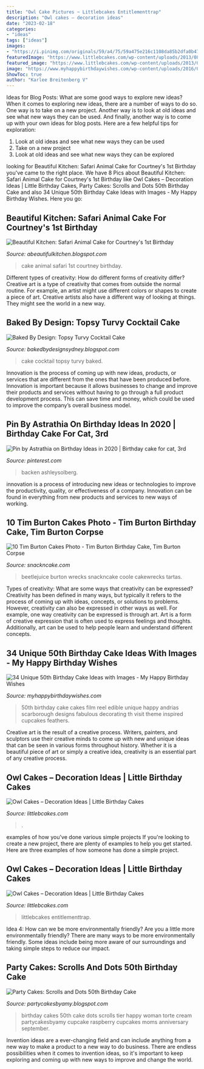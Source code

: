 ```yaml
---
title: "Owl Cake Pictures ~ Littlebcakes Entitlementtrap"
description: "Owl cakes – decoration ideas"
date: "2023-02-18"
categories:
- "ideas"
tags: ["ideas"]
images:
- "https://i.pinimg.com/originals/59/a4/75/59a475e216c1108da85b2dfa0b475a68.jpg"
featuredImage: "https://www.littlebcakes.com/wp-content/uploads/2013/08/Owl-Birthday-Cake-Ideas.jpg"
featured_image: "https://www.littlebcakes.com/wp-content/uploads/2013/08/Cute-Owl-Cakes.jpg"
image: "https://www.myhappybirthdaywishes.com/wp-content/uploads/2016/09/film-reel-50th-birthday-cakes.jpg"
ShowToc: true
author: "Karlee Breitenberg V"
---
```



Ideas for Blog Posts: What are some good ways to explore new ideas?
When it comes to exploring new ideas, there are a number of ways to do so. One way is to take on a new project. Another way is to look at old ideas and see what new ways they can be used. And finally, another way is to come up with your own ideas for blog posts. Here are a few helpful tips for exploration: 
1. Look at old ideas and see what new ways they can be used
2. Take on a new project
3. Look at old ideas and see what new ways they can be explored  
	

		
looking for Beautiful Kitchen: Safari Animal Cake for Courtney&#039;s 1st Birthday you've came to the right place. We have 8 Pics about Beautiful Kitchen: Safari Animal Cake for Courtney&#039;s 1st Birthday like Owl Cakes – Decoration Ideas | Little Birthday Cakes, Party Cakes: Scrolls and Dots 50th Birthday Cake and also 34 Unique 50th Birthday Cake Ideas with Images - My Happy Birthday Wishes. Here you go:
		
    
## Beautiful Kitchen: Safari Animal Cake For Courtney&#039;s 1st Birthday

<img loading=lazy src="http://3.bp.blogspot.com/-kOjyTgwZqLA/Tzhq5Dq8-0I/AAAAAAAAAes/6NLgcggUQmU/s1600/IMG_4736.JPG" onerror="this.onerror=null;this.src='https://tse2.mm.bing.net/th?id=OIP.KEVxYB0UJK5DZbZyAs-h3gHaLI&amp;pid=15.1';" alt="Beautiful Kitchen: Safari Animal Cake for Courtney&#039;s 1st Birthday">

_Source: abeautifulkitchen.blogspot.com_

>cake animal safari 1st courtney birthday. 

	

Different types of creativity: How do different forms of creativity differ?
Creative art is a type of creativity that comes from outside the normal routine. For example, an artist might use different colors or shapes to create a piece of art. Creative artists also have a different way of looking at things. They might see the world in a new way.

    
## Baked By Design: Topsy Turvy Cocktail Cake

<img loading=lazy src="https://4.bp.blogspot.com/-cV4Fznj81Xk/TkpCr1eS0fI/AAAAAAAAAHU/dVt4zbSlxts/s1600/IMG_2382.jpg" onerror="this.onerror=null;this.src='https://tse3.mm.bing.net/th?id=OIP.sJrA3IG1hSw7XV5fqHt3GwHaMW&amp;pid=15.1';" alt="Baked By Design: Topsy Turvy Cocktail Cake">

_Source: bakedbydesignsydney.blogspot.com_

>cake cocktail topsy turvy baked. 

	

Innovation is the process of coming up with new ideas, products, or services that are different from the ones that have been produced before. Innovation is important because it allows businesses to change and improve their products and services without having to go through a full product development process. This can save time and money, which could be used to improve the company’s overall business model.

    
## Pin By Astrathia On Birthday Ideas In 2020 | Birthday Cake For Cat, 3rd

<img loading=lazy src="https://i.pinimg.com/originals/59/a4/75/59a475e216c1108da85b2dfa0b475a68.jpg" onerror="this.onerror=null;this.src='https://tse4.mm.bing.net/th?id=OIP.qNSRsiBaOnUZOdYfrXMahwHaLH&amp;pid=15.1';" alt="Pin by Astrathia on Birthday Ideas in 2020 | Birthday cake for cat, 3rd">

_Source: pinterest.com_

>backen ashleysolberg. 

	

innovation is a process of introducing new ideas or technologies to improve the productivity, quality, or effectiveness of a company. Innovation can be found in everything from new products and services to new ways of working. 

    
## 10 Tim Burton Cakes Photo - Tim Burton Birthday Cake, Tim Burton Corpse

<img loading=lazy src="https://www.snackncake.com/postpic/2012/02/beetlejuice-halloween-birthday-cake_307970.jpg" onerror="this.onerror=null;this.src='https://tse1.mm.bing.net/th?id=OIP.lwuWjhvEwxVk_rou-t9eGAHaLH&amp;pid=15.1';" alt="10 Tim Burton Cakes Photo - Tim Burton Birthday Cake, Tim Burton Corpse">

_Source: snackncake.com_

>beetlejuice burton wrecks snackncake coole cakewrecks tartas. 

	

Types of creativity: What are some ways that creativity can be expressed?
Creativity has been defined in many ways, but typically it refers to the process of coming up with ideas, concepts, or solutions to problems. However, creativity can also be expressed in other ways as well. For example, one way creativity can be expressed is through art. Art is a form of creative expression that is often used to express feelings and thoughts. Additionally, art can be used to help people learn and understand different concepts.

    
## 34 Unique 50th Birthday Cake Ideas With Images - My Happy Birthday Wishes

<img loading=lazy src="https://www.myhappybirthdaywishes.com/wp-content/uploads/2016/09/film-reel-50th-birthday-cakes.jpg" onerror="this.onerror=null;this.src='https://tse4.mm.bing.net/th?id=OIP.Ye_YtOz9iWHMxOSRdnx9yQHaJ6&amp;pid=15.1';" alt="34 Unique 50th Birthday Cake Ideas with Images - My Happy Birthday Wishes">

_Source: myhappybirthdaywishes.com_

>50th birthday cake cakes film reel edible unique happy andrias scarborough designs fabulous decorating th visit theme inspired cupcakes feathers. 

	

Creative art is the result of a creative process. Writers, painters, and sculptors use their creative minds to come up with new and unique ideas that can be seen in various forms throughout history. Whether it is a beautiful piece of art or simply a creative idea, creativity is an essential part of any creative process.

    
## Owl Cakes – Decoration Ideas | Little Birthday Cakes

<img loading=lazy src="https://www.littlebcakes.com/wp-content/uploads/2013/08/Cute-Owl-Cakes.jpg" onerror="this.onerror=null;this.src='https://tse3.mm.bing.net/th?id=OIP.UgaLztZzRHvnTXvUQXI-TgHaJy&amp;pid=15.1';" alt="Owl Cakes – Decoration Ideas | Little Birthday Cakes">

_Source: littlebcakes.com_

>. 

	

examples of how you've done various simple projects
If you're looking to create a new project, there are plenty of examples to help you get started. Here are three examples of how someone has done a simple project.

    
## Owl Cakes – Decoration Ideas | Little Birthday Cakes

<img loading=lazy src="https://www.littlebcakes.com/wp-content/uploads/2013/08/Owl-Birthday-Cake-Ideas.jpg" onerror="this.onerror=null;this.src='https://tse4.mm.bing.net/th?id=OIP.xz3m0Ly-0sx_4Y3ufCaAPQHaKd&amp;pid=15.1';" alt="Owl Cakes – Decoration Ideas | Little Birthday Cakes">

_Source: littlebcakes.com_

>littlebcakes entitlementtrap. 

	

Idea 4: How can we be more environmentally friendly?
Are you a little more environmentally friendly? There are many ways to be more environmentally friendly. Some ideas include being more aware of our surroundings and taking simple steps to reduce our impact.

    
## Party Cakes: Scrolls And Dots 50th Birthday Cake

<img loading=lazy src="http://4.bp.blogspot.com/-dbY2osFwXOQ/Tmeuj7Wn7dI/AAAAAAAACx8/b3Qtd6ku6yw/s1600/IMG_0117.JPG" onerror="this.onerror=null;this.src='https://tse2.mm.bing.net/th?id=OIP.KeMwO7SAsELYoylAlfKkGQHaLG&amp;pid=15.1';" alt="Party Cakes: Scrolls and Dots 50th Birthday Cake">

_Source: partycakesbyamy.blogspot.com_

>birthday cakes 50th cake dots scrolls tier happy woman torte cream partycakesbyamy cupcake raspberry cupcakes moms anniversary september. 

	

Invention ideas are a ever-changing field and can include anything from a new way to make a product to a new way to do business. There are endless possibilities when it comes to invention ideas, so it's important to keep exploring and coming up with new ways to improve and change the world.

